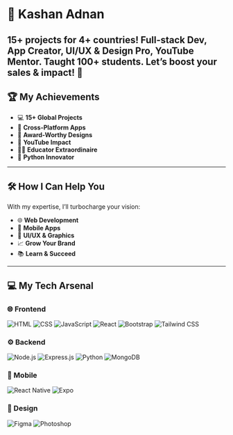 # 🚀 Kashan Adnan

15+ projects for 4+ countries! Full-stack Dev, App Creator, UI/UX & Design Pro, YouTube Mentor. Taught 100+ students. Let’s boost your sales & impact! 🚀
---

## 🏆 My Achievements

- 💻 **15+ Global Projects**
- 📱 **Cross-Platform Apps**
- 🎨 **Award-Worthy Designs**
- 🎥 **YouTube Impact**
- 👨‍🏫 **Educator Extraordinaire**
- 🐍 **Python Innovator**

---

## 🛠️ How I Can Help You

With my expertise, I’ll turbocharge your vision:
- 🌐 **Web Development**
- 📱 **Mobile Apps**
- 🎨 **UI/UX & Graphics**
- 📈 **Grow Your Brand**
- 📚 **Learn & Succeed**

---

## 💻 My Tech Arsenal

### 🌐 Frontend
![HTML](https://skillicons.dev/icons?i=html) ![CSS](https://skillicons.dev/icons?i=css) ![JavaScript](https://skillicons.dev/icons?i=js) ![React](https://skillicons.dev/icons?i=react) ![Bootstrap](https://skillicons.dev/icons?i=bootstrap) ![Tailwind CSS](https://skillicons.dev/icons?i=tailwind)

### ⚙️ Backend
![Node.js](https://skillicons.dev/icons?i=nodejs) ![Express.js](https://skillicons.dev/icons?i=express) ![Python](https://skillicons.dev/icons?i=python) ![MongoDB](https://skillicons.dev/icons?i=mongodb)

### 📱 Mobile
![React Native](https://skillicons.dev/icons?i=react) ![Expo](https://skillicons.dev/icons?i=expo)

### 🎨 Design
![Figma](https://skillicons.dev/icons?i=figma) ![Photoshop](https://skillicons.dev/icons?i=photoshop)
